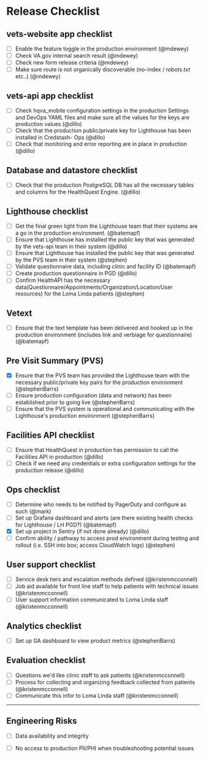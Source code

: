 # Release Checklist

## vets-website app checklist

- [ ] Enable the feature toggle in the production environment (@mdewey)
- [ ] Check VA.gov internal search result (@mdewey)
- [ ] Check new form release criteria (@mdewey)
- [ ] Make sure route is not organically discoverable (no-index / robots.txt etc..) (@mdewey)

## vets-api app checklist

- [ ] Check hqva_mobile configuration settings in the production Settings and DevOps YAML files and make sure all the values for the keys are production values (@dillo)
- [ ] Check that the production public/private key for Lighthouse has been installed in Credstash- Ops (@dillo)
- [ ] Check that monitoring and error reporting are in place in production (@dillo)

## Database and datastore checklist

- [ ] Check that the production PostgreSQL DB has all the necessary tables and columns for the HealthQuest Engine. (@dillo)

## Lighthouse checklist

- [ ] Get the final green light from the Lighthouse team that their systems are a go in the production environment. (@batemapf)
- [ ] Ensure that Lighthouse has installed the public key that was generated by the vets-api team in their system (@dillo)
- [ ] Ensure that Lighthouse has installed the public key that was generated by the PVS team in their system (@stephen)
- [ ] Validate questionnaire data, including clinic and facility ID (@batemapf)
- [ ] Create production questionnaire in PGD (@dillo)
- [ ] Confirm HealthAPI has the necessary data(Questionnaire/Appointments/Organization/Location/User resources) for the Loma Linda patients (@stephen)

## Vetext

- [ ] Ensure that the text template has been delivered and hooked up in the production environment (includes link and verbiage for questionnaire) (@batemapf)

## Pre Visit Summary (PVS)

- [x] Ensure that the PVS team has provided the Lighthouse team with the necessary public/private key pairs for the production environment (@stephenBarrs)
- [ ] Ensure production configuration (data and network) has been established prior to going live (@stephenBarrs)
- [ ] Ensure that the PVS system is operational and communicating with the Lighthouse's production environment (@stephenBarrs)

## Facilities API checklist

- [ ] Ensure that HealthQuest in production has permission to call the Facilities API in production (@dillo)
- [ ] Check if we need any credentials or extra configuration settings for the production release (@dillo)

## Ops checklist

- [ ] Determine who needs to be notified by PagerDuty and configure as such (@mark)
- [ ] Set up Grafana dashboard and alerts (are there existing health checks for Lighthouse / LH PGD?) (@batemapf)
- [x] Set up project in Sentry (if not done already) (@dillo)
- [ ] Confirm ability / pathway to access prod environment during testing and rollout (i.e. SSH into box; access CloudWatch logs) (@stephen)

## User support checklist

- [ ] Service desk tiers and escalation methods defined (@kristenmcconnell)
- [ ] Job aid available for front line staff to help patients with technical issues (@kristenmcconnell)
- [ ] User support information communicated to Loma Linda staff (@kristenmcconnell)

## Analytics checklist

- [ ] Set up GA dashboard to view product metrics (@stephenBarrs)

## Evaluation checklist
- [ ] Questions we'd like clinic staff to ask patients (@kristenmcconnell)
- [ ] Process for collecting and organizing feedback collected from patients (@kristenmcconnell)
- [ ] Communicate this infor to Loma Linda staff (@kristenmcconnell)

----

## Engineering Risks

- [ ] Data availability and integrity
- [ ] No access to production PII/PHI when troubleshooting potential issues

